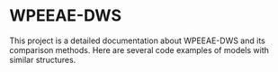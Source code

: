 # WPEEAE-DWS

This project is a detailed documentation about WPEEAE-DWS and its comparison methods. Here are several code examples of models with similar structures.





